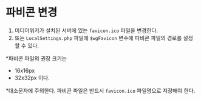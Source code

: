 # 파비콘 변경 

1. 미디어위키가 설치된 서버에 있는 `favicon.ico` 파일을 변경한다.
2. 또는 `LocalSettings.php` 파일에 `$wgFavicon` 변수에 파비콘 파일의 경로를 설정할 수 있다.

*파비콘 파일의 권장 크기는 
- 16x16px
- 32x32px
이다.

*대소문자에 주의한다. 파비콘 파일은 반드시 `favicon.ico` 파일명으로 저장해야 한다.
